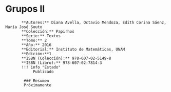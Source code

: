 # Grupos II
           **Autores:** Diana Avella, Octavio Mendoza, Edith Corina Sáenz, María José Souto
           **Colección:** Papirhos
           **Serie:** Textos
           **Tomo:** 2
           **Año:** 2016
           **Editorial:** Instituto de Matemáticas, UNAM
           **Edición:**1
           **ISBN (Colección):** 978-607-02-5149-8
           **ISBN (Libro):** 978-607-02-7814-3
           !!! info "Estado"
                Publicado

            ### Resumen
            Próximamente
            